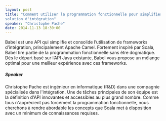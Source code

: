 ```yaml
---
layout: post
title: "Comment utiliser la programmation fonctionnelle pour simplifier une
solution d'intégration"
speaker: "Christophe Pache"
date: 2014-11-13 18:30:00
---
```


Babel est une API qui simplifie et consolide l’utilisation de frameworks
d’intégration, principalement Apache Camel. Fortement inspiré par Scala, Babel
tire partie de la programmation fonctionnelle sans être dogmatique. Dès le
départ basé sur l’API Java existante, Babel vous propose un mélange optimal
pour une meilleur expérience avec ces frameworks.

##### Speaker

Christophe Pache est ingénieur en informatique (R&D) dans une compagnie spécialisée dans
l'intégration. Une de tâches principales de son équipe est la définition d'API
innovantes et accessibles au plus grand nombre. Comme tous n'apprécient pas
forcément la programmation fonctionnelle, nous cherchons à rendre abordable
les concepts que Scala met à disposition avec un minimum de connaissances
requises.
